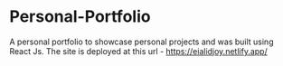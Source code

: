 # Personal-Portfolio
A personal portfolio to showcase personal projects and was built using React Js. The site is deployed at this url - https://eialidjoy.netlify.app/
